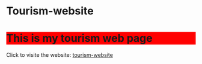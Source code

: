 # Tourism-website
<h1 style="background-color:red;">This is my tourism web page</h1>
<p>Click to visite the website: <a href="https://zeelpatel1344.github.io/Tourism-website/">tourism-website</a></p>
